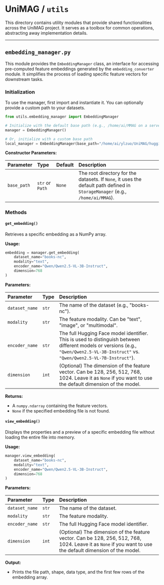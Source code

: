 # UniMAG / `utils`

This directory contains utility modules that provide shared functionalities across the UniMAG project. It serves as a toolbox for common operations, abstracting away implementation details.

---

## `embedding_manager.py`

This module provides the `EmbeddingManager` class, an interface for accessing pre-computed feature embeddings generated by the `embedding_converter` module. It simplifies the process of loading specific feature vectors for downstream tasks.

### Initialization

To use the manager, first import and instantiate it. You can optionally provide a custom path to your datasets.

```python
from utils.embedding_manager import EmbeddingManager

# Initialize with the default base path (e.g., /home/ai/MMAG on a server)
manager = EmbeddingManager()

# Or, initialize with a custom base path
local_manager = EmbeddingManager(base_path="/home/ai/ylzuo/UniMAG/hugging_face")
```

**Constructor Parameters:**

| Parameter | Type | Default | Description |
| :--- | :--- | :--- | :--- |
| `base_path` | `str` or `Path` | `None` | The root directory for the datasets. If `None`, it uses the default path defined in `StorageManager` (e.g., `/home/ai/MMAG`). |


### Methods

#### `get_embedding()`

Retrieves a specific embedding as a NumPy array.

**Usage:**
```python
embedding = manager.get_embedding(
    dataset_name="books-nc",
    modality="text",
    encoder_name="Qwen/Qwen2.5-VL-3B-Instruct",
    dimension=768
)
```

**Parameters:**

| Parameter | Type | Description |
| :--- | :--- | :--- |
| `dataset_name` | `str` | The name of the dataset (e.g., "books-nc"). |
| `modality` | `str` | The feature modality. Can be "text", "image", or "multimodal". |
| `encoder_name` | `str` | The full Hugging Face model identifier. This is used to distinguish between different models or versions (e.g., `"Qwen/Qwen2.5-VL-3B-Instruct"` vs. `"Qwen/Qwen2.5-VL-7B-Instruct"`). |
| `dimension` | `int` | (Optional) The dimension of the feature vector. Can be 128, 256, 512, 768, 1024. Leave it as `None` if you want to use the default dimension of the model. |

**Returns:**
- A `numpy.ndarray` containing the feature vectors.
- `None` if the specified embedding file is not found.

#### `view_embedding()`

Displays the properties and a preview of a specific embedding file without loading the entire file into memory.

**Usage:**
```python
manager.view_embedding(
    dataset_name="books-nc",
    modality="text",
    encoder_name="Qwen/Qwen2.5-VL-3B-Instruct",
    dimension=768
)
```

**Parameters:**

| Parameter | Type | Description |
| :--- | :--- | :--- |
| `dataset_name` | `str` | The name of the dataset. |
| `modality` | `str` | The feature modality. |
| `encoder_name` | `str` | The full Hugging Face model identifier. |
| `dimension` | `int` | (Optional) The dimension of the feature vector. Can be 128, 256, 512, 768, 1024. Leave it as `None` if you want to use the default dimension of the model. |

**Output:**
- Prints the file path, shape, data type, and the first few rows of the embedding array.